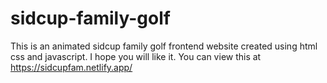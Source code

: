 # sidcup-family-golf
This is an animated sidcup family golf frontend website created using html css and javascript. I hope you will like it.
You can view this at https://sidcupfam.netlify.app/
